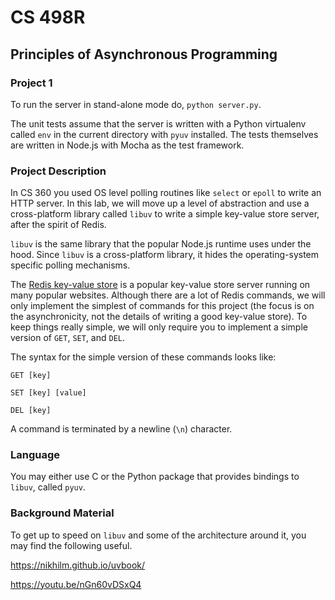 # CS 498R
## Principles of Asynchronous Programming
### Project 1

To run the server in stand-alone mode do, `python server.py`.

The unit tests assume that the server is written with a Python virtualenv called `env` in the current directory with `pyuv` installed.  The tests themselves are written in Node.js with Mocha as the test framework.  


### Project Description

In CS 360 you used OS level polling routines like `select` or `epoll` to write an HTTP server.  In this lab, we will move up a level of abstraction and use a cross-platform library called `libuv` to write a simple key-value store server, after the spirit of Redis.  

`libuv` is the same library that the popular Node.js runtime uses under the hood.  Since `libuv` is a cross-platform library, it hides the operating-system specific polling mechanisms.

The [Redis key-value store](redis.io) is a popular key-value store server running on many popular websites.  Although there are a lot of Redis commands, we will only implement the simplest of commands for this project (the focus is on the asynchronicity, not the details of writing a good key-value store).  To keep things really simple, we will only require you to implement a simple version of `GET`, `SET`, and `DEL`.  

The syntax for the simple version of these commands looks like:

`GET [key]`

`SET [key] [value]`

`DEL [key]`

A command is terminated by a newline (`\n`) character.  

### Language

You may either use C or the Python package that provides bindings to `libuv`,  called `pyuv`.  

### Background Material
To get up to speed on `libuv` and some of the architecture around it, you may find the following useful.

https://nikhilm.github.io/uvbook/

https://youtu.be/nGn60vDSxQ4
